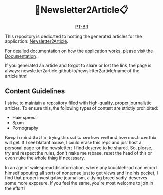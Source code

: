 <div align="center">
  <h1>📩Newsletter2Article📋</h1>
  <a href="https://github.com/newsletter2article/newsletter2article/blob/main/readme.pt-br.md">PT-BR</a>
</div>

This repository is dedicated to hosting the generated articles for the application: [Newsletter2Article](https://newsletter2article.com).

For detailed documentation on how the application works, please visit the [Documentation](https://github.com/reneralmeida/newsletter2article).

If you generated an article and forgot to share or lost the link, the page is always:
newsletter2article.github.io/newsletter2article/name of the article.html

## Content Guidelines

I strive to maintain a repository filled with high-quality, proper journalistic articles.
To ensure this, the following types of content are strictly prohibited:
- Hate speech
- Spam
- Pornography

Keep in mind that I'm trying this out to see how well and how much use this will get.
If I see blatant abuse, I could erase this repo and just host a personal page for the newsletters I find deserve to be shared. So, please, try and respect the rules, don't make me rebase, reset the head of this or even nuke the whole thing if necessary.

In an age of widespread disinformation, where any knucklehead can record himself spouting all sorts of nonsense just to get views and line his pocket, I find that proper investigative journalism, a dying breed sadly, deserves some more exposure. If you feel the same, you're most welcome to join in the effort!